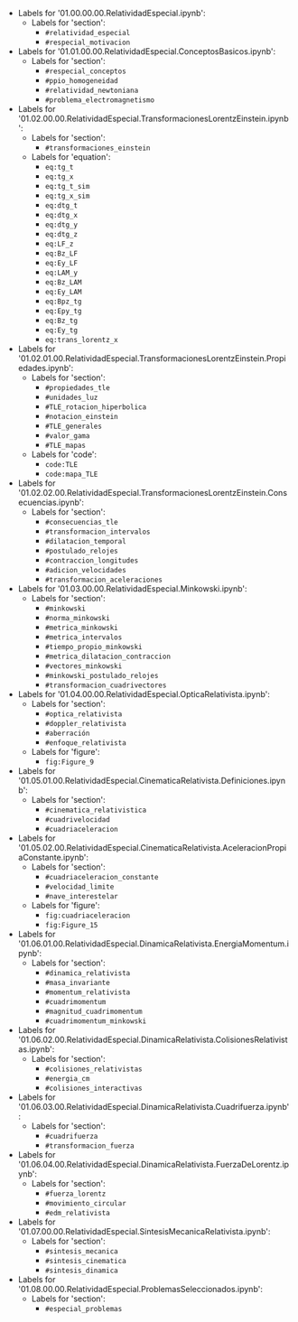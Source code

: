 - Labels for '01.00.00.00.RelatividadEspecial.ipynb':
	- Labels for 'section':
		* `#relatividad_especial`
		* `#respecial_motivacion`
- Labels for '01.01.00.00.RelatividadEspecial.ConceptosBasicos.ipynb':
	- Labels for 'section':
		* `#respecial_conceptos`
		* `#ppio_homogeneidad`
		* `#relatividad_newtoniana`
		* `#problema_electromagnetismo`
- Labels for '01.02.00.00.RelatividadEspecial.TransformacionesLorentzEinstein.ipynb':
	- Labels for 'section':
		* `#transformaciones_einstein`
	- Labels for 'equation':
		* `eq:tg_t`
		* `eq:tg_x`
		* `eq:tg_t_sim`
		* `eq:tg_x_sim`
		* `eq:dtg_t`
		* `eq:dtg_x`
		* `eq:dtg_y`
		* `eq:dtg_z`
		* `eq:LF_z`
		* `eq:Bz_LF`
		* `eq:Ey_LF`
		* `eq:LAM_y`
		* `eq:Bz_LAM`
		* `eq:Ey_LAM`
		* `eq:Bpz_tg`
		* `eq:Epy_tg`
		* `eq:Bz_tg`
		* `eq:Ey_tg`
		* `eq:trans_lorentz_x`
- Labels for '01.02.01.00.RelatividadEspecial.TransformacionesLorentzEinstein.Propiedades.ipynb':
	- Labels for 'section':
		* `#propiedades_tle`
		* `#unidades_luz`
		* `#TLE_rotacion_hiperbolica`
		* `#notacion_einstein`
		* `#TLE_generales`
		* `#valor_gama`
		* `#TLE_mapas`
	- Labels for 'code':
		* `code:TLE`
		* `code:mapa_TLE`
- Labels for '01.02.02.00.RelatividadEspecial.TransformacionesLorentzEinstein.Consecuencias.ipynb':
	- Labels for 'section':
		* `#consecuencias_tle`
		* `#transformacion_intervalos`
		* `#dilatacion_temporal`
		* `#postulado_relojes`
		* `#contraccion_longitudes`
		* `#adicion_velocidades`
		* `#transformacion_aceleraciones`
- Labels for '01.03.00.00.RelatividadEspecial.Minkowski.ipynb':
	- Labels for 'section':
		* `#minkowski`
		* `#norma_minkowski`
		* `#metrica_minkowski`
		* `#metrica_intervalos`
		* `#tiempo_propio_minkowski`
		* `#metrica_dilatacion_contraccion`
		* `#vectores_minkowski`
		* `#minkowski_postulado_relojes`
		* `#transformacion_cuadrivectores`
- Labels for '01.04.00.00.RelatividadEspecial.OpticaRelativista.ipynb':
	- Labels for 'section':
		* `#optica_relativista`
		* `#doppler_relativista`
		* `#aberración`
		* `#enfoque_relativista`
	- Labels for 'figure':
		* `fig:Figure_9`
- Labels for '01.05.01.00.RelatividadEspecial.CinematicaRelativista.Definiciones.ipynb':
	- Labels for 'section':
		* `#cinematica_relativistica`
		* `#cuadrivelocidad`
		* `#cuadriaceleracion`
- Labels for '01.05.02.00.RelatividadEspecial.CinematicaRelativista.AceleracionPropiaConstante.ipynb':
	- Labels for 'section':
		* `#cuadriaceleracion_constante`
		* `#velocidad_limite`
		* `#nave_interestelar`
	- Labels for 'figure':
		* `fig:cuadriaceleracion`
		* `fig:Figure_15`
- Labels for '01.06.01.00.RelatividadEspecial.DinamicaRelativista.EnergiaMomentum.ipynb':
	- Labels for 'section':
		* `#dinamica_relativista`
		* `#masa_invariante`
		* `#momentum_relativista`
		* `#cuadrimomentum`
		* `#magnitud_cuadrimomentum`
		* `#cuadrimomentum_minkowski`
- Labels for '01.06.02.00.RelatividadEspecial.DinamicaRelativista.ColisionesRelativistas.ipynb':
	- Labels for 'section':
		* `#colisiones_relativistas`
		* `#energia_cm`
		* `#colisiones_interactivas`
- Labels for '01.06.03.00.RelatividadEspecial.DinamicaRelativista.Cuadrifuerza.ipynb':
	- Labels for 'section':
		* `#cuadrifuerza`
		* `#transformacion_fuerza`
- Labels for '01.06.04.00.RelatividadEspecial.DinamicaRelativista.FuerzaDeLorentz.ipynb':
	- Labels for 'section':
		* `#fuerza_lorentz`
		* `#movimiento_circular`
		* `#edm_relativista`
- Labels for '01.07.00.00.RelatividadEspecial.SintesisMecanicaRelativista.ipynb':
	- Labels for 'section':
		* `#sintesis_mecanica`
		* `#sintesis_cinematica`
		* `#sintesis_dinamica`
- Labels for '01.08.00.00.RelatividadEspecial.ProblemasSeleccionados.ipynb':
	- Labels for 'section':
		* `#especial_problemas`

